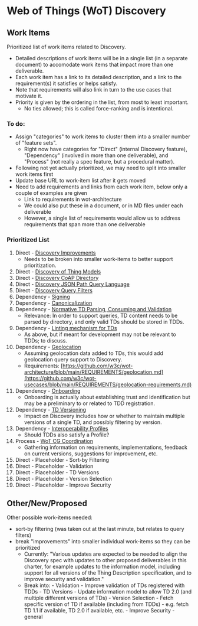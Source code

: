 # Web of Things (WoT) Discovery
## Work Items
Prioritized list of work items related to Discovery.
- Detailed descriptions of work items will be in a single list (in a separate document) to accomodate
  work items that impact more than one deliverable.
- Each work item has a link to its detailed description, and a link to the requirement(s) it satisfies or helps satisfy.
- Note that requirements will also link in turn to the use cases that motivate it.
- Priority is given by the ordering in the list, from most to least important.
     - No ties allowed; this is called force-ranking and is intentional.
 
### To do:
- Assign "categories" to work items to cluster them into a smaller number of "feature sets".
    - Right now have categories for "Direct" (internal Discovery feature),
      "Dependency" (involved in more than one deliverable), and "Process" (not really a spec feature,
      but a procedural matter).
- Following not yet actually prioritized, we may need to split into smaller work items first
- Update base URL to work-item list after it gets moved
- Need to add requirements and links from each work item, below only a couple of examples are given
     - Link to requirements in wot-architecture
     - We could also put these in a document, or in MD files under each deliverable
     - However, a single list of requirements would allow us to address requirements that span more than one deliverable

### Prioritized List
1. Direct - [Discovery Improvements](https://w3c.github.io/wot-charter-drafts/wot-wg-2023-details.html#discovery-improvements-workitem)
    * Needs to be broken into smaller work-items to better support prioritization.
2. Direct - [Discovery of Thing Models](https://w3c.github.io/wot-charter-drafts/wot-wg-2023-details.html#discovery-thing-models-workitem) 
3. Direct - [Discovery CoAP Directory](https://w3c.github.io/wot-charter-drafts/wot-wg-2023-details.html#discovery-coap-dir-workitem)
4. Direct - [Discovery JSON Path Query Language](https://w3c.github.io/wot-charter-drafts/wot-wg-2023-details.html#discovery-jsonpath-query-language-workitem)
5. Direct - [Discovery Query Filters](https://w3c.github.io/wot-charter-drafts/wot-wg-2023-details.html#discovery-query-filters-workitem)
6. Dependency - [Signing](https://w3c.github.io/wot-charter-drafts/wot-wg-2023-details.html#signing-workitem)
7. Dependency - [Canonicalization](https://w3c.github.io/wot-charter-drafts/wot-wg-2023-details.html#canon-workitem)
8. Dependency - [Normative TD Parsing, Consuming and Validation](https://w3c.github.io/wot-charter-drafts/wot-wg-2023-details.html#td-consumption-workitem)
    * Relevance: In order to support queries, TD content needs to be parsed by directory, and only valid TDs should be stored in TDDs.
9. Dependency - [Linting mechanism for TDs](https://w3c.github.io/wot-charter-drafts/wot-wg-2023-details.html#td-linting-workitem)
    * As above, but if meant for development may not be relevant to TDDs; to discuss.
10. Dependency - [Geolocation](https://w3c.github.io/wot-charter-drafts/wot-wg-2023-details.html#geolocation-workitem)
    * Assuming geolocation data added to TDs, this would add geolocation query support to Discovery.
    * Requirements: [https://github.com/w3c/wot-architecture/blob/main/REQUIREMENTS/geolocation.md](https://github.com/w3c/wot-usecases/blob/main/REQUIREMENTS/geolocation-requirements.md)
11. Dependency - [Onboarding](https://w3c.github.io/wot-charter-drafts/wot-wg-2023-details.html#onboarding-workitem)
    * Onboarding is actually about establishing trust and identification but may be a preliminary to or related to TDD registration.
12. Dependency - [TD Versioning](https://w3c.github.io/wot-charter-drafts/wot-wg-2023-details.html#td-versioning-workitem)
    * Impact on Discovery includes how or whether to maintain multiple versions of a single TD, and possibly filtering by version.
13. Dependency - [Interoperability Profiles](https://w3c.github.io/wot-charter-drafts/wot-wg-2023-details.html#profiles-workitem)
    * Should TDDs also satisfy a Profile?
14. Process - [WoT CG Coordination](https://w3c.github.io/wot-charter-drafts/wot-wg-2023-details.html#wotcg-coordination)
    * Gathering information on requirements, implementations, feedback on current versions, suggestions for improvement, etc.
15. Direct - Placeholder - Sort-by Filtering
16. Direct - Placeholder - Validation
17. Direct - Placeholder - TD Versions
18. Direct - Placeholder - Version Selection
19. Direct - Placeholder - Improve Security

## Other/New/Proposed
Other possible work-items needed:
* sort-by filtering (was taken out at the last minute, but relates to query filters)
* break "improvements" into smaller individual work-items so they can be prioritized
    - Currently: "Various updates are expected to be needed to align the Discovery spec with updates to other proposed deliverables in this charter, for example updates to the information model, including support for all versions of the Thing Description specification, and to improve security and validation."
    - Break into:
            - Validation - Improve validation of TDs registered with TDDs
            - TD Versions - Update information model to allow TD 2.0 (and multiple different versions of TDs)
            - Version Selection - Fetch specific version of TD if available (including from TDDs) - e.g. fetch TD 1.1 if available, TD 2.0 if available, etc.
            - Improve Security - general
